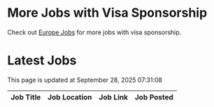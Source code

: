 # More Jobs with Visa Sponsorship

Check out [Europe Jobs](https://github.com/sureshparimi/europejobs#latest-jobs) for more jobs with visa sponsorship.

# Latest Jobs

This page is updated at September 28, 2025 07:31:08

| Job Title | Job Location | Job Link | Job Posted |
| --- | --- | --- | --- |

